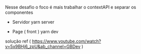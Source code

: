Nesse desafio o foco é mais trabalhar o contextAPI e separar os componentes 


- Servidor 
yarn server 

- Page ( front )
yarn dev

solução ref 
( https://www.youtube.com/watch?v=5x9BHj6_zpU&ab_channel=GBDev )